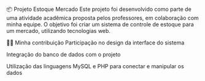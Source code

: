 📦 Projeto Estoque Mercado
Este projeto foi desenvolvido como parte de uma atividade acadêmica proposta pelos professores, em colaboração com minha equipe. O objetivo foi criar um sistema de controle de estoque para um mercado, utilizando tecnologias web.

👨‍💻 Minha contribuição
Participação no design da interface do sistema

Integração do banco de dados com o projeto

Utilização das linguagens MySQL e PHP para conectar e manipular os dados
